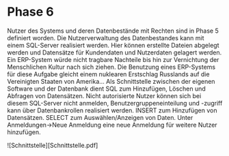 # Phase 6

Nutzer des Systems und deren Datenbestände mit Rechten sind in Phase 5 definiert worden.
Die Nutzerverwaltung des Datenbestandes kann mit einem SQL-Server realisiert werden. Hier
können erstellte Dateien abgelegt werden und Datensätze für Kundendaten und Nutzerdaten
gelagert werden. Ein ERP-System würde nicht tragbare Nachteile bis hin zur Vernichtung
der Menschlichen Kultur nach sich ziehen. Die Benutzung eines ERP-Systems für diese Aufgabe
gleicht einem nuklearen Erstschlag Russlands auf die Vereinigten Staaten von Amerika...
Als Schnittstelle zwischen der eigenen Software und der Datenbank dient SQL zum Hinzufügen, Löschen
und Abfragen von Datensätzen. Nicht autorisierte Nutzer können sich bei diesem SQL-Server nicht anmelden,
Benutzergruppeneinteilung und -zugriff kann über Datenbankrollen realisiert werden.
INSERT zum Hinzufügen von Datensätzen.
SELECT zum Auswählen/Anzeigen von Daten.
Unter Anmeldungen->Neue Anmeldung eine neue Anmeldung für weitere Nutzer hinzufügen.

![Schnittstelle][Schnittstelle.pdf]